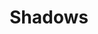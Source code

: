 ---
# Feel free to add content and custom Front Matter to this file.
# To modify the layout, see https://jekyllrb.com/docs/themes/#overriding-theme-defaults

pageID: shadows
category: "Shadows"
title: Shadows
description: Adds a drop shadow effect to the element.
syntax: 
  - data-h2-shadow="MEDIA(SHADOW)"
notes:
examples:
  - <div data-h2-flex-grid='base(top, expanded, flush, medium)'>
      <div data-h2-flex-item='base(1of1) medium(1of5)'>
        <div data-h2-bg-color='base(white)' data-h2-padding='base(all, medium)' data-h2-radius='base(small)' data-h2-shadow='base(small)'></div>
      </div>
      <div data-h2-flex-item='base(1of1) medium(1of5)'>
        <div data-h2-bg-color='base(white)' data-h2-padding='base(all, medium)' data-h2-radius='base(small)' data-h2-shadow='base(medium)'></div>
      </div>
      <div data-h2-flex-item='base(1of1) medium(1of5)'>
        <div data-h2-bg-color='base(white)' data-h2-padding='base(all, medium)' data-h2-radius='base(small)' data-h2-shadow='base(large)'></div>
      </div>
      <div data-h2-flex-item='base(1of1) medium(1of5)'>
        <div data-h2-bg-color='base(white)' data-h2-padding='base(all, medium)' data-h2-radius='base(small)' data-h2-shadow='base(small)'></div>
      </div>
      <div data-h2-flex-item='base(1of1) medium(1of5)'>
        <div data-h2-bg-color='base(white)' data-h2-padding='base(all, medium)' data-h2-radius='base(small)' data-h2-shadow='base(small)'></div>
      </div>
    </div>
---